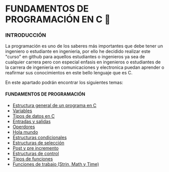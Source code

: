 # FUNDAMENTOS DE PROGRAMACIÓN EN C :checkered_flag:
### INTRODUCCIÓN
La programación es uno de los saberes más importantes que debe tener un ingeniero o estudiante en ingenieria, por ello he decidido realizar este "curso"
en github para aquellos estudiantes o ingenieros ya sea de cualquier carrera pero con especial enfasis en ingenieros o estudiantes de la carrera de
ingenieria en comunicaciones y electronica puedan aprender o reafirmar sus conocimientos en este bello lenguaje que es C.

En este apartado podrán encontrar los siguientes temas:

#### FUNDAMENTOS DE PROGRAMACIÓN
<ul>
    <li><a href="01 - EstructuraGeneral.md">Estructura general de un programa en C</a></li>
    <li><a href="02 - Variables.md">Variables</a></li>
    <li><a href="03 - TiposDeDatos.md">Tipos de datos en C</a></li>
    <li><a href="04 - EntradaSalida.md">Entradas y salidas</a></li>
    <li><a href="05 - Operadores.md">Operdores</a></li>
    <li><a href="06 - HolaMundo.c">Hola mundo</a></li>
    <li><a href="07 - EstructurasCondicionales/07 - EstructurasCondicionales.md">Estructuras condicionales</a></li>
    <li><a href="08 - EstructurasDeSeleccion/08 - EstructurasDeSeleccion.md">Estructuras de selección</a></li>
    <li><a href="09 - Post&PreIncremento/Post&PreIncremento.md">Post y pre incremento</a></li>
    <li><a href="10 - EstructurasDeControl/10 - EstructurasDeControl.md">Estructuras de control</a></li>
    <li><a href="11 - TiposDeFunciones/11 - Funciones.md">Tipos de funciones</a></li>
    <li><a href="12 - FuncionesDeTrabajo/12 - FuncionesDeTrabajo.md">Funciones de trabajo (Strin, Math y Time)</a></li>
</ul>